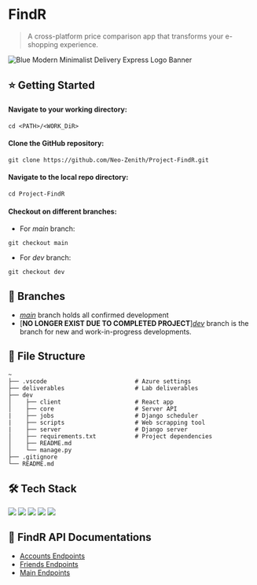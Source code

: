 # FindR
> A cross-platform price comparison app that transforms your e-shopping experience.


![Blue Modern Minimalist Delivery Express Logo Banner](https://user-images.githubusercontent.com/77436548/197239208-9991be04-783a-4707-8c72-86ef7744bc38.gif)

## ⭐ Getting Started

#### Navigate to your working directory:
```
cd <PATH>/<WORK_DiR>
```

#### Clone the GitHub repository:
```
git clone https://github.com/Neo-Zenith/Project-FindR.git
```

#### Navigate to the local repo directory:
```
cd Project-FindR
```

#### Checkout on different branches:
* For *main* branch:
```
git checkout main
```
* For *dev* branch:
```
git checkout dev
```

## 🚧 Branches
* [*main*](https://github.com/Neo-Zenith/project-findr/tree/main) branch holds all confirmed development
* [**NO LONGER EXIST DUE TO COMPLETED PROJECT**][*dev*](https://github.com/Neo-Zenith/project-findr/tree/dev) branch is the branch for new and work-in-progress developments.

## 📁 File Structure
```
~
├── .vscode                         # Azure settings
├── deliverables                    # Lab deliverables
├── dev
│    ├── client                     # React app
│    ├── core                       # Server API
|    ├── jobs                       # Django scheduler
|    ├── scripts                    # Web scrapping tool
|    ├── server                     # Django server
│    ├── requirements.txt           # Project dependencies
│    ├── README.md
│    └── manage.py
├── .gitignore
└── README.md
```

## 🛠️ Tech Stack
<p>
    <img src="https://img.shields.io/badge/React-20232A?style=for-the-badge&logo=react&logoColor=61DAFB" />
    <img src="https://img.shields.io/badge/Django-092E20?style=for-the-badge&logo=django&logoColor=white" />
    <img src="https://img.shields.io/badge/PostgreSQL-316192?style=for-the-badge&logo=postgresql&logoColor=white" />
    <img src="https://img.shields.io/badge/Microsoft_Azure-0089D6?style=for-the-badge&logo=microsoft-azure&logoColor=white" />
    <img src="https://img.shields.io/badge/Postman-FC8019?style=for-the-badge&logo=Postman&logoColor=white" />
</p>

## 📄 FindR API Documentations

* [Accounts Endpoints](https://documenter.getpostman.com/view/24005937/2s84DmwjBR)
* [Friends Endpoints](https://documenter.getpostman.com/view/24005937/2s84Dmx3yZ)
* [Main Endpoints](https://documenter.getpostman.com/view/24005937/2s84Dmx3yb)

